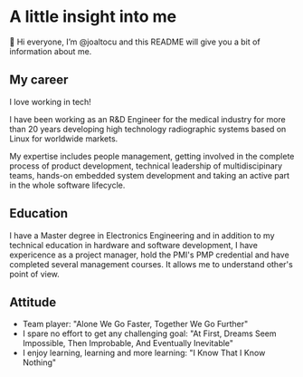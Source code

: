 # A little insight into me
👋 Hi everyone, I’m @joaltocu and this README will give you a bit of information about me.

## My career 
I love working in tech! 

I have been working as an R&D Engineer for the medical industry for more than 20 years developing high technology radiographic systems based on Linux for worldwide markets. 

My expertise includes people management, getting involved in the complete process of product development, technical leadership of multidiscipinary teams, hands-on embedded system development and taking an active part in the whole software lifecycle.

## Education
I have a Master degree in Electronics Engineering and in addition to my technical education in hardware and software development, I have expericence as a project manager, hold the PMI's PMP credential and have completed several management courses. It allows me to understand other's point of view.

## Attitude
- Team player: "Alone We Go Faster, Together We Go Further"
- I spare no effort to get any challenging goal: "At First, Dreams Seem Impossible, Then Improbable, And Eventually Inevitable"
- I enjoy learning, learning and more learning: "I Know That I Know Nothing"


<!---
- 👀 I’m interested in learning, learning and more learning
- 🌱 I’m currently learning ...
- 💞️ I’m looking to collaborate on ...
- 📫 You can reach me at https://www.linkedin.com/in/joaltocu/
- "So many of our dreams at first seem impossible, then they seem improbable, and then, when we summon the will, they soon become inevitable."
--->

<!---
joaltocu/joaltocu is a ✨ special ✨ repository because its `README.md` (this file) appears on your GitHub profile.
You can click the Preview link to take a look at your changes.
--->
